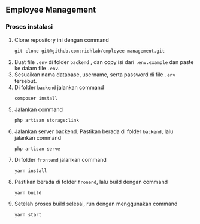 ## Employee Management
### Proses instalasi
1. Clone repository ini dengan command 
   ```
   git clone git@github.com:ridhlab/employee-management.git
   ```
2. Buat file `.env` di folder `backend` , dan copy isi dari `.env.example` dan paste ke dalam file `.env`.
3. Sesuaikan nama database, username, serta password di file `.env` tersebut.
4. Di folder `backend` jalankan command 
   ```
   composer install
   ```
5. Jalankan command 
   ```
   php artisan storage:link
   ```
6. Jalankan server backend. Pastikan berada di folder `backend`, lalu jalankan command
   ```
   php artisan serve
   ```
7. Di folder `frontend` jalankan command
   ```
   yarn install
   ```
8. Pastikan berada di folder `fronend`, lalu build dengan command
   ```
   yarn build 
   ```
9. Setelah proses build selesai, run dengan menggunakan command
    ```
    yarn start
    ```